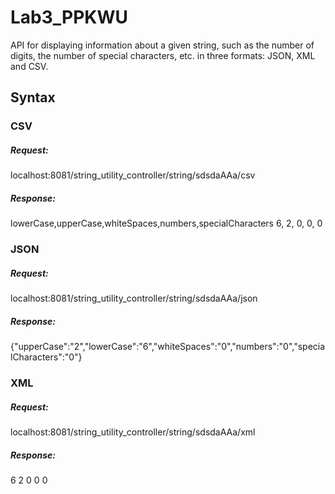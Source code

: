 # Lab3_PPKWU


API for displaying information about a given string, such as the number of digits, the number of special characters, etc. in three formats: JSON, XML and CSV.

<h2>Syntax</h2>

<h3>CSV</h3>
<h5>Request:</h5>

localhost:8081/string_utility_controller/string/sdsdaAAa/csv

<h5>Response:</h5>

lowerCase,upperCase,whiteSpaces,numbers,specialCharacters 6, 2, 0, 0, 0

<h3>JSON</h3>
<h5>Request:</h5>

localhost:8081/string_utility_controller/string/sdsdaAAa/json

<h5>Response:</h5>

{"upperCase":"2","lowerCase":"6","whiteSpaces":"0","numbers":"0","specialCharacters":"0"}

<h3>XML</h3>
<h5>Request:</h5>

localhost:8081/string_utility_controller/string/sdsdaAAa/xml

<h5>Response:</h5>

6 2 0 0 0
